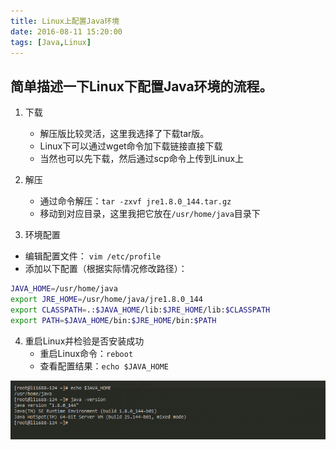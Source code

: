 ```yaml
---
title: Linux上配置Java环境
date: 2016-08-11 15:20:00
tags: [Java,Linux]
---
```

## **简单描述一下Linux下配置Java环境的流程。**

1. 下载
   - 解压版比较灵活，这里我选择了下载tar版。
   - Linux下可以通过wget命令加下载链接直接下载
   - 当然也可以先下载，然后通过scp命令上传到Linux上

2. 解压
   - 通过命令解压：`tar -zxvf jre1.8.0_144.tar.gz`
   - 移动到对应目录，这里我把它放在`/usr/home/java`目录下

3. 环境配置
  - 编辑配置文件： `vim /etc/profile`
  - 添加以下配置（根据实际情况修改路径）：
```bash
JAVA_HOME=/usr/home/java
export JRE_HOME=/usr/home/java/jre1.8.0_144
export CLASSPATH=.:$JAVA_HOME/lib:$JRE_HOME/lib:$CLASSPATH
export PATH=$JAVA_HOME/bin:$JRE_HOME/bin:$PATH
```

4. 重启Linux并检验是否安装成功
   - 重启Linux命令：`reboot`
   - 查看配置结果：`echo $JAVA_HOME`

![效果图](https://raw.githubusercontent.com/lev-gc/lev-gc.github.io/source/source/_posts/Java/jre-on-linux/result.png)
